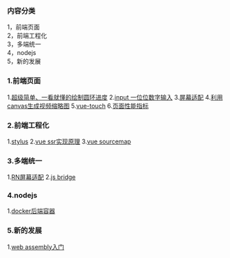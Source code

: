 ### 内容分类
1，前端页面  
2，前端工程化  
3，多端统一  
4，nodejs  
5，新的发展  

### 1.前端页面
1.[超级简单、一看就懂的绘制圆环进度](https://github.com/liqiuhui/blog/issues/4)
2.[input 一位位数字输入](https://github.com/liqiuhui/blog/issues/5)
3.[屏幕适配](https://github.com/liqiuhui/blog/issues/6)
4.[利用canvas生成视频缩略图](https://github.com/liqiuhui/blog/issues/2)
5.[vue-touch](https://github.com/liqiuhui/blog/issues/8)
6.[页面性能指标](https://github.com/liqiuhui/blog/issues/9)

### 2.前端工程化
1.[stylus](https://github.com/liqiuhui/blog/issues/7)
2.[vue ssr实现原理](https://github.com/liqiuhui/blog/issues/10)
3.[vue sourcemap](https://github.com/liqiuhui/blog/issues/11)

### 3.多端统一
1.[RN屏幕适配](https://github.com/liqiuhui/blog/issues/1)
2.[js bridge](https://github.com/liqiuhui/blog/issues/13)

### 4.nodejs
1.[docker后端容器](https://github.com/liqiuhui/blog/issues/12)

### 5.新的发展
1.[web assembly入门](https://github.com/liqiuhui/blog/issues/3)
